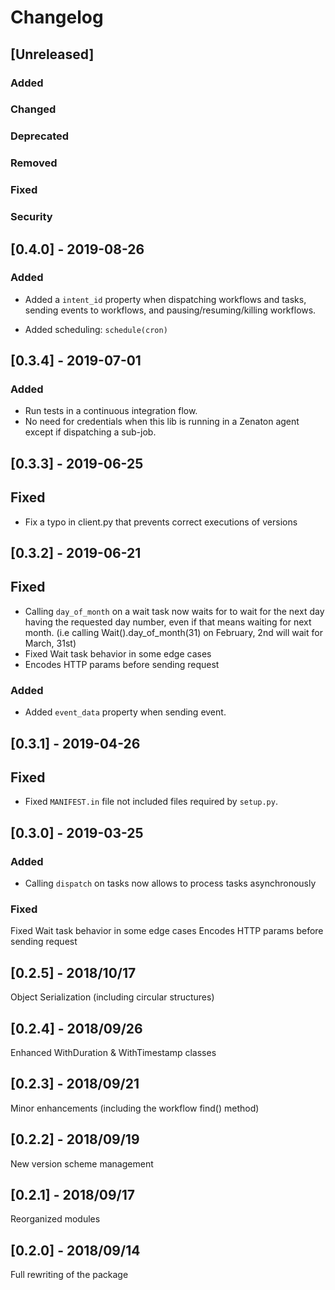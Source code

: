 # Changelog

## [Unreleased]

### Added

### Changed

### Deprecated

### Removed

### Fixed

### Security

## [0.4.0] - 2019-08-26

### Added

- Added a `intent_id` property when dispatching workflows and tasks, sending events to workflows, and
  pausing/resuming/killing workflows.

- Added scheduling: `schedule(cron)`

## [0.3.4] - 2019-07-01

### Added

- Run tests in a continuous integration flow.
- No need for credentials when this lib is running in a Zenaton agent except if dispatching a
  sub-job.

## [0.3.3] - 2019-06-25

## Fixed

- Fix a typo in client.py that prevents correct executions of versions

## [0.3.2] - 2019-06-21

## Fixed

- Calling `day_of_month` on a wait task now waits for to wait for the next day having the requested day number, even if that means waiting for next month. (i.e calling Wait().day_of_month(31) on February, 2nd will wait for March, 31st)
- Fixed Wait task behavior in some edge cases
- Encodes HTTP params before sending request

### Added

- Added `event_data` property when sending event.

## [0.3.1] - 2019-04-26

## Fixed

- Fixed `MANIFEST.in` file not included files required by `setup.py`.

## [0.3.0] - 2019-03-25

### Added

- Calling `dispatch` on tasks now allows to process tasks asynchronously

### Fixed

Fixed Wait task behavior in some edge cases
Encodes HTTP params before sending request

## [0.2.5] - 2018/10/17

Object Serialization (including circular structures)

## [0.2.4] - 2018/09/26

Enhanced WithDuration & WithTimestamp classes

## [0.2.3] - 2018/09/21

Minor enhancements (including the workflow find() method)

## [0.2.2] - 2018/09/19

New version scheme management

## [0.2.1] - 2018/09/17

Reorganized modules

## [0.2.0] - 2018/09/14

Full rewriting of the package
